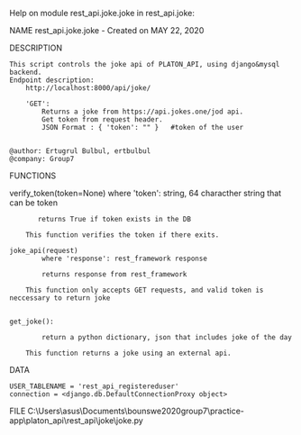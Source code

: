 Help on module rest_api.joke.joke in rest_api.joke:

NAME
    rest_api.joke.joke - Created on MAY 22, 2020

DESCRIPTION
    
    This script controls the joke api of PLATON_API, using django&mysql backend.
    Endpoint description:
        http://localhost:8000/api/joke/

        'GET':
            Returns a joke from https://api.jokes.one/jod api.
            Get token from request header.
            JSON Format : { 'token': "" }   #token of the user


    @author: Ertugrul Bulbul, ertbulbul
    @company: Group7


FUNCTIONS
   
   verify_token(token=None)
           where 'token': string, 64 characther string that can be token

           returns True if token exists in the DB

        This function verifies the token if there exits.

    joke_api(request)
            where 'response': rest_framework response

            returns response from rest_framework

        This function only accepts GET requests, and valid token is neccessary to return joke


    get_joke():

            return a python dictionary, json that includes joke of the day

        This function returns a joke using an external api.



DATA
    
    USER_TABLENAME = 'rest_api_registereduser'
    connection = <django.db.DefaultConnectionProxy object>

FILE
    C:\Users\asus\Documents\bounswe2020group7\practice-app\platon_api\rest_api\joke\joke.py
